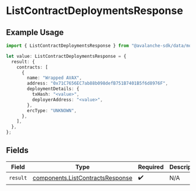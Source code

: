 # ListContractDeploymentsResponse

## Example Usage

```typescript
import { ListContractDeploymentsResponse } from "@avalanche-sdk/data/models/operations";

let value: ListContractDeploymentsResponse = {
  result: {
    contracts: [
      {
        name: "Wrapped AVAX",
        address: "0x71C7656EC7ab88b098defB751B7401B5f6d8976F",
        deploymentDetails: {
          txHash: "<value>",
          deployerAddress: "<value>",
        },
        ercType: "UNKNOWN",
      },
    ],
  },
};
```

## Fields

| Field                                                                                | Type                                                                                 | Required                                                                             | Description                                                                          |
| ------------------------------------------------------------------------------------ | ------------------------------------------------------------------------------------ | ------------------------------------------------------------------------------------ | ------------------------------------------------------------------------------------ |
| `result`                                                                             | [components.ListContractsResponse](../../models/components/listcontractsresponse.md) | :heavy_check_mark:                                                                   | N/A                                                                                  |